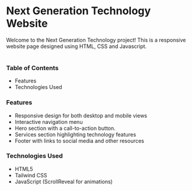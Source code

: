 <h1>Next Generation Technology Website</h1>

Welcome to the Next Generation Technology project! This is a responsive website page designed using HTML, CSS and Javascript.
<br>
<br>
<h3>Table of Contents</h3>
<ul>
  <li>Features</li>
  <li>Technologies Used</li>
</ul>

<h3>Features</h3>
<ul>
  <li>Responsive design for both desktop and mobile views</li>
  <li>Interactive navigation menu</li>
  <li>Hero section with a call-to-action button.</li>
  <li>Services section highlighting technology features</li>
  <li>Footer with links to social media and other resources</li>
</ul>

<h3>Technologies Used</h3>
<ul>
  <li>HTML5</li>
  <li>Tailwind CSS</li>
  <li>JavaScript (ScrollReveal for animations)</li>
</ul>

